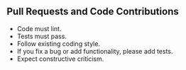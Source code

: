 ## Pull Requests and Code Contributions

* Code must lint.
* Tests must pass.
* Follow existing coding style.
* If you fix a bug or add functionality, please add tests.
* Expect constructive criticism.
